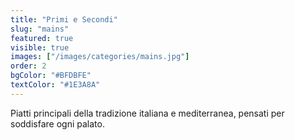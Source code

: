 ```yaml
---
title: "Primi e Secondi"
slug: "mains"
featured: true
visible: true
images: ["/images/categories/mains.jpg"]
order: 2
bgColor: "#BFDBFE"
textColor: "#1E3A8A"
---
```


Piatti principali della tradizione italiana e mediterranea, pensati per soddisfare ogni palato.